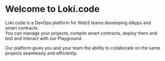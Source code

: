 # Welcome to Loki.code

Loki.code is a DevOps platform for Web3 teams developing dApps and smart contracts.\
You can manage your projects, compile smart contracts, deploy them and test and interact with our Playground.

Our platform gives you and your team the ability to collaborate on the same projects seamlessly and efficiently.
